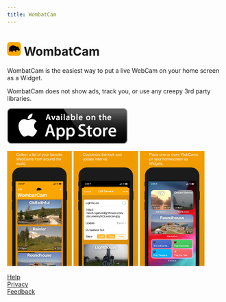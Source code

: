 ```yaml
---
title: WombatCam
---
```

# <img src="WombatCamIcon256.png" height="32px"> WombatCam

WombatCam is the easiest way to put a live WebCam on your home screen as a Widget.

WombatCam does not show ads, track you, or use any creepy 3rd party libraries.

[![AppStore](AppStore.png)](https://apps.apple.com/us/app/wombatcam/id1531524646)

<img src="screenshot_1.png" width="30%">  <img src="screenshot_2.png" width="30%">  <img src="screenshot_3.png" width="30%">

[Help](Help)  
[Privacy](Privacy)  
[Feedback](https://twitter.com/messages/compose?recipient_id=14872094&text=WombatCam%20feedback)  

